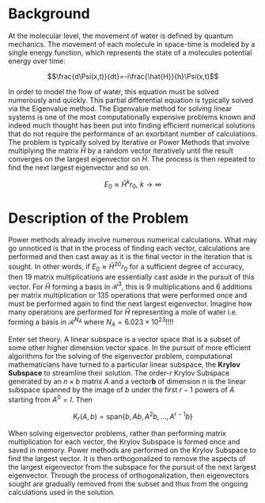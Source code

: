 # Background

At the molecular level, the movement of water is defined by quantum mechanics.
The movement of each molecule in space-time is modeled by a single energy
function, which represents the state of a molecules potential energy over time:

$$\frac{d\Psi(x,t)}{dt}=-i\frac{\hat{H}}{h}\Psi(x,t)$$

In order to model the flow of water, this equation must be solved numerously and
quickly. This partial differential equation is typically solved via the
Eigenvalue method. The Eigenvalue method for solving linear systems is one of
the most computationally expensive problems known and indeed much thought has
been put into finding efficient numerical solutions that do not require the
performance of an exorbitant number of calculations. The problem is typically
solved by Iterative or Power Methods that involve multiplying the matrix
$\hat{H}$ by a random vector iteratively until the result converges on the
largest eigenvector on $\hat{H}$. The process is then repeated to find the next
largest eigenvector and so on.

$$E_0\approx \hat{H}^kr_0,\ k\to\infty$$

# Description of the Problem

Power methods already involve numerous numerical calculations. What may go
unnoticed is that in the process of finding each vector, calculations are
performed and then cast away as it is the final vector in the iteration that is
sought. In other words, if $E_0\approx\hat{H}^{20}r_0$ for a sufficient degree
of accuracy, then 19 matrix multiplications are essentially cast aside in the
pursuit of this vector. For $\hat{H}$ forming a basis in $\mathcal{R}^3$, this
is 9 multiplications and 6 additions per matrix multiplication or 135 operations
that were performed once and must be performed again to find the next largest
eigenvector. Imagine how many operations are performed for $\hat{H}$
representing a mole of water i.e. forming a basis in $\mathcal{R}^{N_A}$ where
$N_A=6.023\times10^{23}$!!!!

Enter set theory. A linear subspace is a vector space that is a subset of some
other higher dimension vector space. In the pursuit of more efficient algorithms
for the solving of the eigenvector problem, computational mathematicians have
turned to a particular linear subspace, the **Krylov Subspace** to streamline
their solution. The order-$r$ Krylov Subspace generated by an $n\times b$ matrix
$A$ and a vector$\mathbf{b}$ of dimension $n$ is the linear subspace spanned by
the image of $b$ under the first $r-1$ powers of $A$ starting from $A^0=I$. Then

$$K_r(A,b)=\text{span}\{b,Ab,A^2b,\dots,A^{r-1}b\}$$

When solving eigenvector problems, rather than performing matrix multiplication
for each vector, the Krylov Subspace is formed once and saved in memory. Power
methods are performed on the Krylov Subspace to find the largest vector. It is
then orthogonalized to remove the aspects of the largest eigenvector from the
subspace for the pursuit of the next largest eigenvector. Through the process of
orthogonalization, then eigenvectors sought are gradually removed from the
subset and thus from the ongoing calculations used in the solution.

